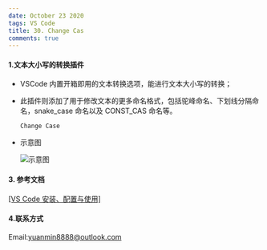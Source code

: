 ```yaml
---
date: October 23 2020
tags: VS Code
title: 30. Change Cas
comments: true
---
```

#### 1.文本大小写的转换插件

- VSCode 内置开箱即用的文本转换选项，能进行文本大小写的转换；

- 此插件则添加了用于修改文本的更多命名格式，包括驼峰命名、下划线分隔命名，snake_case 命名以及 CONST_CAS 命名等。

  ```bash
  Change Case
  ```

- 示意图

  ![示意图](https://s1.ax1x.com/2020/10/05/0t0KtU.gif)

#### 3. 参考文档

[[VS Code 安装、配置与使用]](https://web-oyster.github.io/2020/10/23/VSCode/Tutorial/VS%20Code%E5%AE%89%E8%A3%85%E3%80%81%E9%85%8D%E7%BD%AE%E4%B8%8E%E4%BD%BF%E7%94%A8/)

#### 4.联系方式

Email:yuanmin8888@outlook.com
